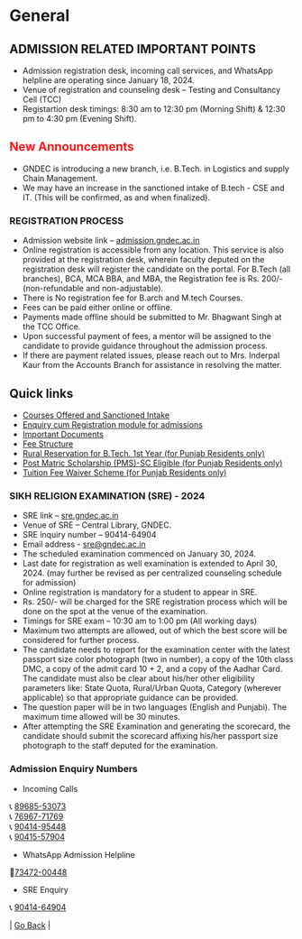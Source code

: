 # General

## ADMISSION RELATED IMPORTANT POINTS

- Admission registration desk, incoming call services, and WhatsApp helpline are operating since January 18, 2024.
- Venue of registration and counseling desk – Testing and Consultancy Cell (TCC)
- Registartion desk timings: 8:30 am to 12:30 pm (Morning Shift) & 12:30 pm to 4:30 pm (Evening Shift).

## <font color="red" style="animation: flash 1s infinite;">New Announcements</font>

<style>
    @keyframes flash {
        0% { opacity: 1; }
        50% { opacity: 0; }
        100% { opacity: 1; }
    }
</style>

- GNDEC is introducing a new branch, i.e. B.Tech. in Logistics and supply Chain Management.
- We may have an increase in the sanctioned intake of B.tech - CSE and IT. (This will be confirmed, as and when finalized).

### REGISTRATION PROCESS

- Admission website link – [admission.gndec.ac.in](https://admission.gndec.ac.in)
- Online registration is accessible from any location. This service is also provided at the registration desk, wherein faculty deputed on the registration desk will register the candidate on the portal. For B.Tech (all branches), BCA, MCA BBA, and MBA, the Registration fee is Rs. 200/- (non-refundable and non-adjustable).
- There is No registration fee for B.arch and M.tech Courses.
- Fees can be paid either online or offline.
- Payments made offline should be submitted to Mr. Bhagwant Singh at the TCC Office.
- Upon successful payment of fees, a mentor will be assigned to the candidate to provide guidance throughout the admission process.
- If there are payment related issues, please reach out to Mrs. Inderpal Kaur from the Accounts Branch for assistance in resolving the matter.

## Quick links

- [Courses Offered and Sanctioned Intake](https://gndec.ac.in/?q=courses)
- [Enquiry cum Registration module for admissions](https://admission.gndec.ac.in/)
- [Important Documents](https://admission.gndec.ac.in/important_notices.php)
- [Fee Structure](https://admission.gndec.ac.in/Fee_Structure.php)
- [Rural Reservation for B.Tech. 1st Year (for Punjab Residents only)](https://exam.gndec.ac.in/files/docs/cea/Rural_B.Tech._1st_Year_2024.pdf)
- [Post Matric Scholarship (PMS)-SC Eligible (for Punjab Residents only)](https://exam.gndec.ac.in/files/docs/cea/PMS_SC_Scholarship_2024.pdf)
- [Tuition Fee Waiver Scheme (for Punjab Residents only)](https://exam.gndec.ac.in/files/docs/cea/Fee_Waiver_2024.pdf)

### SIKH RELIGION EXAMINATION (SRE) - 2024

- SRE link – [sre.gndec.ac.in](https://sre.gndec.ac.in)
- Venue of SRE – Central Library, GNDEC.
- SRE inquiry number – 90414-64904 
- Email address - [sre@gndec.ac.in](mailto:sre@gndec.ac.in)
- The scheduled examination commenced on January 30, 2024.
- Last date for registration as well examination is extended to April 30, 2024. (may further be revised as per centralized counseling schedule for admission)
- Online registration is mandatory for a student to appear in SRE.
- Rs. 250/- will be charged for the SRE registration process which will be done on the spot at the venue of the examination.
- Timings for SRE exam – 10:30 am to 1:00 pm (All working days)
- Maximum two attempts are allowed, out of which the best score will be considered for further process.
- The candidate needs to report for the examination center with the latest passport size color photograph (two in number), a copy of the 10th class DMC, a copy of the admit card 10 + 2, and a copy of the Aadhar Card. The candidate must also be clear about his/her other eligibility parameters like: State Quota, Rural/Urban Quota, Category (wherever applicable) so that appropriate guidance can be provided.
- The question paper will be in two languages (English and Punjabi). The maximum time allowed will be 30 minutes.
- After attempting the SRE Examination and generating the scorecard, the candidate should submit the scorecard affixing his/her passport size photograph to the staff deputed for the examination.

### Admission Enquiry Numbers

- Incoming Calls

📞 [89685-53073](tel:89685-53073)  
📞 [76967-71769](tel:76967-71769)  
📞 [90414-95448](tel:90414-95448)  
📞 [90415-57904](tel:90415-57904)  

- WhatsApp Admission Helpline

📱[73472-00448](tel:73472-00448)

- SRE Enquiry

📞 [90414-64904](tel:90414-64904)   


| [Go Back](README.md) |
